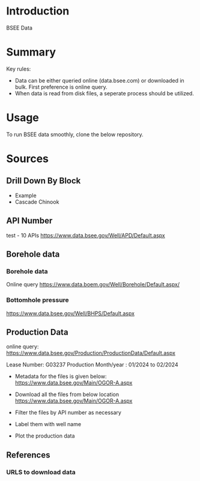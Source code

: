 # Introduction

BSEE Data

# Summary

Key rules:

- Data can be either queried online (data.bsee.com) or downloaded in bulk. First preference is online query.
- When data is read from disk files, a seperate process should be utilized.

# Usage

To run BSEE data smoothly, clone the below repository.

# Sources

## Drill Down By Block

- Example
- Cascade Chinook

## API Number

test - 10 APIs
<https://www.data.bsee.gov/Well/APD/Default.aspx>

## Borehole data

### Borehole data
Online query
<https://www.data.boem.gov/Well/Borehole/Default.aspx/>

### Bottomhole pressure

https://www.data.bsee.gov/Well/BHPS/Default.aspx

## Production Data

online query:
<https://www.data.bsee.gov/Production/ProductionData/Default.aspx>

Lease Number: G03237
Production Month/year : 01/2024 to 02/2024

- Metadata for the files is given below:
<https://www.data.bsee.gov/Main/OGOR-A.aspx>

- Download all the files from below location
<https://www.data.bsee.gov/Main/OGOR-A.aspx>

- Filter the files by API number as necessary

- Label them with well name

- Plot the production data

## References


### URLS to download data

